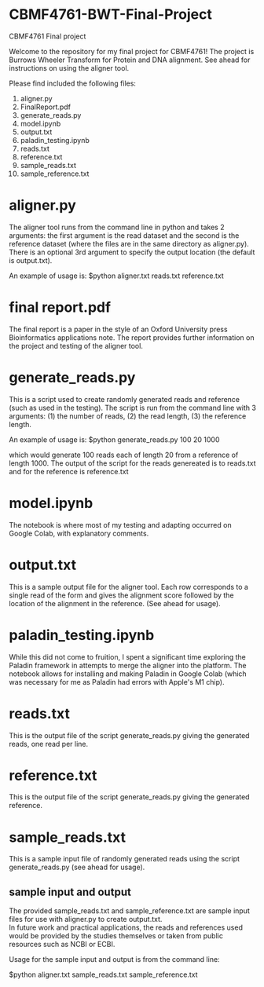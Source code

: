 # CBMF4761-BWT-Final-Project
CBMF4761 Final project

Welcome to the repository for my final project for CBMF4761!
The project is Burrows Wheeler Transform for Protein and DNA alignment. See ahead for instructions on using the aligner tool.

Please find included the following files:
1. aligner.py
2. FinalReport.pdf
3. generate_reads.py
4. model.ipynb
5. output.txt
6. paladin_testing.ipynb
7. reads.txt
8. reference.txt
9. sample_reads.txt
10. sample_reference.txt

# aligner.py
The aligner tool runs from the command line in python and takes 2 arguments: the first argument is the read dataset and the second is the reference dataset (where the files are in the same directory as aligner.py). There is an optional 3rd argument to specify the output location (the default is output.txt). <br>

An example of usage is: $python aligner.txt reads.txt reference.txt

# final report.pdf
The final report is a paper in the style of an Oxford University press Bioinformatics applications note. The report provides further information on the project and testing of the aligner tool. 

# generate_reads.py
This is a script used to create randomly generated reads and reference (such as used in the testing). The script is run from the command line with 3 arguments: (1) the number of reads, (2) the read length, (3) the reference length. <br>

An example of usage is: $python generate_reads.py 100 20 1000<br>

which would generate 100 reads each of length 20 from a reference of length 1000. 
The output of the script for the reads genereated is to reads.txt and for the reference is reference.txt

# model.ipynb
The notebook is where most of my testing and adapting occurred on Google Colab, with explanatory comments. 

# output.txt
This is a sample output file for the aligner tool. Each row corresponds to a single read of the form and gives the alignment score followed by the location of the alignment in the reference. (See ahead for usage).

# paladin_testing.ipynb
While this did not come to fruition, I spent a significant time exploring the Paladin framework in attempts to merge the aligner into the platform. The notebook allows for installing and making Paladin in Google Colab (which was necessary for me as Paladin had errors with Apple's M1 chip). 

# reads.txt
This is the output file of the script generate_reads.py giving the generated reads, one read per line. 

# reference.txt
This is the output file of the script generate_reads.py giving the generated reference. 

# sample_reads.txt
This is a sample input file of randomly generated reads using the script generate_reads.py (see ahead for usage).

## sample input and output
The provided sample_reads.txt and sample_reference.txt are sample input files for use with aligner.py to create output.txt.<br>
In future work and practical applications, the reads and references used would be provided by the studies themselves or taken from public resources such as NCBI or ECBI.<br>

Usage for the sample input and output is from the command line:<br>

$python aligner.txt sample_reads.txt sample_reference.txt
